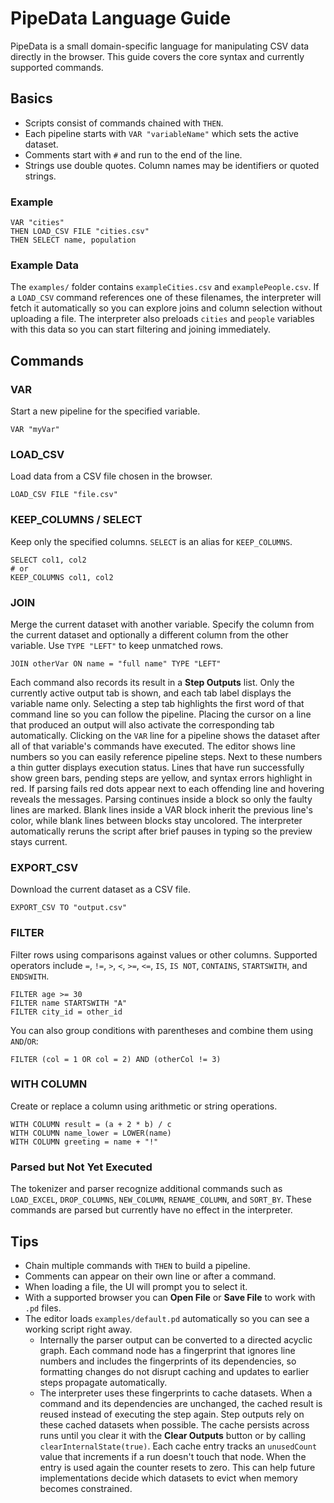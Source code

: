 # PipeData Language Guide

PipeData is a small domain-specific language for manipulating CSV data directly in the browser.
This guide covers the core syntax and currently supported commands.

## Basics

- Scripts consist of commands chained with `THEN`.
- Each pipeline starts with `VAR "variableName"` which sets the active dataset.
- Comments start with `#` and run to the end of the line.
- Strings use double quotes. Column names may be identifiers or quoted strings.

### Example

```
VAR "cities"
THEN LOAD_CSV FILE "cities.csv"
THEN SELECT name, population
```

### Example Data
The `examples/` folder contains `exampleCities.csv` and `examplePeople.csv`.
If a `LOAD_CSV` command references one of these filenames, the interpreter will
fetch it automatically so you can explore joins and column selection without
uploading a file. The interpreter also preloads `cities` and `people` variables
with this data so you can start filtering and joining immediately.

## Commands

### VAR
Start a new pipeline for the specified variable.

```
VAR "myVar"
```

### LOAD_CSV
Load data from a CSV file chosen in the browser.

```
LOAD_CSV FILE "file.csv"
```

### KEEP_COLUMNS / SELECT
Keep only the specified columns. `SELECT` is an alias for `KEEP_COLUMNS`.

```
SELECT col1, col2
# or
KEEP_COLUMNS col1, col2
```

### JOIN
Merge the current dataset with another variable. Specify the column from the current dataset and optionally a different column from the other variable. Use `TYPE "LEFT"` to keep unmatched rows.

```
JOIN otherVar ON name = "full name" TYPE "LEFT"
```

Each command also records its result in a **Step Outputs** list. Only the
currently active output tab is shown, and each tab label displays the variable
name only. Selecting a step tab highlights the first word of that command line
so you can follow the pipeline. Placing the cursor on a line that produced an
output will also activate the corresponding tab automatically. Clicking on the
`VAR` line for a pipeline shows the dataset after all of that variable's
commands have executed. The editor shows line numbers so you can easily
reference pipeline steps. Next to these numbers a thin gutter displays
execution status. Lines that have run successfully show green bars, pending
steps are yellow, and syntax errors highlight in red. If parsing fails red dots appear next to each offending line and hovering reveals the messages. Parsing continues inside a block so only the faulty lines are marked. Blank lines inside a VAR
block inherit the previous line's color, while blank lines between blocks stay
uncolored. The interpreter automatically reruns the script after brief
pauses in typing so the preview stays current.

### EXPORT_CSV
Download the current dataset as a CSV file.

```
EXPORT_CSV TO "output.csv"
```

### FILTER
Filter rows using comparisons against values or other columns. Supported operators
include `=`, `!=`, `>`, `<`, `>=`, `<=`, `IS`, `IS NOT`, `CONTAINS`, `STARTSWITH`,
and `ENDSWITH`.

```
FILTER age >= 30
FILTER name STARTSWITH "A"
FILTER city_id = other_id
```

You can also group conditions with parentheses and combine them
using `AND`/`OR`:

```pipe
FILTER (col = 1 OR col = 2) AND (otherCol != 3)
```

### WITH COLUMN
Create or replace a column using arithmetic or string operations.

```
WITH COLUMN result = (a + 2 * b) / c
WITH COLUMN name_lower = LOWER(name)
WITH COLUMN greeting = name + "!"
```

### Parsed but Not Yet Executed
The tokenizer and parser recognize additional commands such as `LOAD_EXCEL`,
`DROP_COLUMNS`, `NEW_COLUMN`, `RENAME_COLUMN`, and `SORT_BY`. These commands are
parsed but currently have no effect in the interpreter.

## Tips

- Chain multiple commands with `THEN` to build a pipeline.
- Comments can appear on their own line or after a command.
- When loading a file, the UI will prompt you to select it.
- With a supported browser you can **Open File** or **Save File** to work
  with `.pd` files.
- The editor loads `examples/default.pd` automatically so you can see a working
  script right away.
  - Internally the parser output can be converted to a directed acyclic graph.
    Each command node has a fingerprint that ignores line numbers and includes
    the fingerprints of its dependencies, so formatting changes do not disrupt
    caching and updates to earlier steps propagate automatically.
  - The interpreter uses these fingerprints to cache datasets. When a command and
    its dependencies are unchanged, the cached result is reused instead of
    executing the step again. Step outputs rely on these cached
    datasets when possible. The cache persists across runs until you clear it with
    the **Clear Outputs** button or by calling `clearInternalState(true)`.
    Each cache entry tracks an `unusedCount` value that increments if a run
    doesn't touch that node. When the entry is used again the counter resets to
    zero. This can help future implementations decide which datasets to evict
    when memory becomes constrained.

